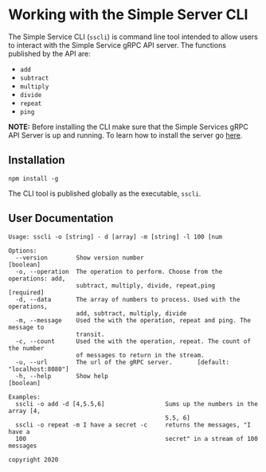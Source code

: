 # Working with the Simple Server CLI

The Simple Service CLI (`sscli`) is command line tool intended to allow users to interact with the Simple Service gRPC API server. The functions published by the API are:

* `add`
* `subtract`
* `multiply`
* `divide`
* `repeat`
* `ping`


**NOTE:** Before installing the CLI make sure that the Simple Services gRPC API Server is up and running. To learn how to install the server go [here](../server/readme.md).

## Installation

`npm install -g`

The CLI tool is published globally as the executable, `sscli`.

## User Documentation

```text
Usage: sscli -o [string] - d [array] -m [string] -l 100 [num

Options:
  --version        Show version number                                 [boolean]
  -o, --operation  The operation to perform. Choose from the operations: add,
                   subtract, multiply, divide, repeat,ping            [required]
  -d, --data       The array of numbers to process. Used with the operations,
                   add, subtract, multiply, divide
  -m, --message    Used the with the operation, repeat and ping. The message to
                   transit.
  -c, --count      Used the with the operation, repeat. The count of the number
                   of messages to return in the stream.
  -u, --url        The url of the gRPC server.       [default: "localhost:8080"]
  -h, --help       Show help                                           [boolean]

Examples:
  sscli -o add -d [4,5.5,6]                 Sums up the numbers in the array [4,
                                            5.5, 6]
  sscli -o repeat -m I have a secret -c     returns the messages, "I have a
  100                                       secret" in a stream of 100 messages

copyright 2020
```